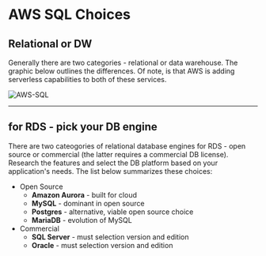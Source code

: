 # AWS SQL Choices

## Relational or DW

Generally there are two categories - relational or data warehouse.
The graphic below outlines the differences.  Of note, is that AWS is adding serverless capabilities to both of these services.

![AWS-SQL](https://github.com/lynnlangit/Hello-AWS-Data-Services/blob/master/images/aws-sql.png)

---

## for RDS - pick your DB engine

There are two cateogories of relational database engines for RDS - open source or commercial (the latter requires a commercial DB license).  Research the features and select the DB platform based on your application's needs. The list below summarizes these choices:

- Open Source
  - **Amazon Aurora** - built for cloud
  - **MySQL** - dominant in open source
  - **Postgres** - alternative, viable open source choice
  - **MariaDB** - evolution of MySQL
- Commercial
  - **SQL Server** - must selection version and edition
  - **Oracle** - must selection version and edition
